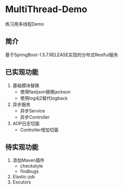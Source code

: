# MultiThread-Demo
练习用多线程Demo

## 简介
  基于SpringBoot-1.5.7.RELEASE实现的分布式Restful服务
  
## 已实现功能
1. 基础模块替换
    - 使用fastjson替换jackson
    - 使用log4j2替代logback
2. 异步服务
    - 异步Service
    - 异步Controller
3. AOP日志切面
    - Controller增加切面
  
## 待实现功能
1. 添加Maven插件
    - checkstyle
    - findbugs
2. Elastic-job
3. Excutors
  
